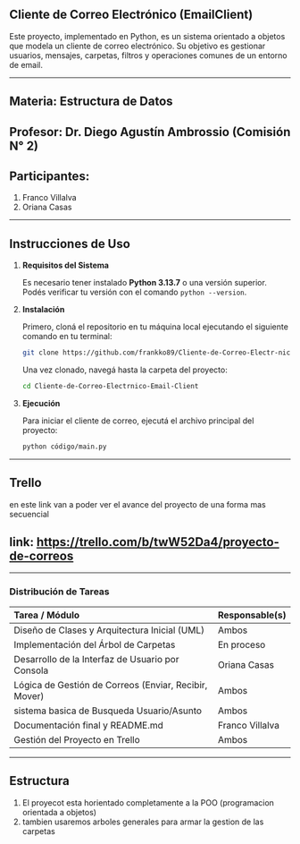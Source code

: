 ## Cliente de Correo Electrónico (EmailClient)
 Este proyecto, implementado en Python, es un sistema orientado a objetos que modela un cliente de correo electrónico. Su objetivo es gestionar usuarios, mensajes, carpetas, filtros y operaciones comunes de un  entorno de email.

-----------------------------------------------------------------------------------------------------------------------------------------------------------------------
## Materia: Estructura de Datos
## Profesor: Dr. Diego Agustín Ambrossio (Comisión N° 2)
## Participantes:
 1. Franco Villalva
 2. Oriana Casas
 
-----------------------------------------------------------------------------------------------------------------------------------------------------------------------
##  Instrucciones de Uso

1.  **Requisitos del Sistema**

    Es necesario tener instalado **Python 3.13.7** o una versión superior. Podés verificar tu versión con el comando `python --version`.

2.  **Instalación**

    Primero, cloná el repositorio en tu máquina local ejecutando el siguiente comando en tu terminal:

    ```bash
    git clone https://github.com/frankko89/Cliente-de-Correo-Electr-nico-Email-Client-.git
    ```

    Una vez clonado, navegá hasta la carpeta del proyecto:

    ```bash
    cd Cliente-de-Correo-Electrnico-Email-Client
    ```
    
3.  **Ejecución**

    Para iniciar el cliente de correo, ejecutá el archivo principal del proyecto:

    ```bash
    python código/main.py
    ```
-----------------------------------------------------------------------------------------------------------------------------------------------------------------------

## Trello
 en este link van a poder ver el avance del proyecto de una forma mas secuencial
## link: https://trello.com/b/twW52Da4/proyecto-de-correos

-----------------------------------------------------------------------------------------------------------------------------------------------------------------------

### Distribución de Tareas

| Tarea / Módulo | Responsable(s) |
| :--- | :--- |
| Diseño de Clases y Arquitectura Inicial (UML) | Ambos |
| Implementación del Árbol de Carpetas | En proceso |
| Desarrollo de la Interfaz de Usuario por Consola | Oriana Casas |
| Lógica de Gestión de Correos (Enviar, Recibir, Mover) | Ambos |
| sistema basica de Busqueda Usuario/Asunto | Ambos  |
| Documentación final y README.md | Franco Villalva |
| Gestión del Proyecto en Trello | Ambos |

-----------------------------------------------------------------------------------------------------------------------------------------------------------------------
## Estructura
1.  El proyecot esta horientado completamente a la POO (programacion orientada a objetos)
2.  tambien usaremos arboles generales para armar la gestion de las carpetas
